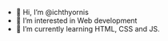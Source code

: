- 👋 Hi, I’m @ichthyornis
- 👀 I’m interested in Web development
- 🌱 I’m currently learning HTML, CSS and JS.
